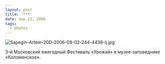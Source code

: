 ```yaml
---
layout: post
title: '***'
date: Sep 22, 2006
tags:
  - photos
---
```


![Sapegin-Artem-20D-2006-09-02-244-4438-lj.jpg](upload://Sapegin-Artem-20D-2006-09-02-244-4438-lj.jpg)

3-й Московский ежегодный Фестиваль «Урожай» в музее-заповеднике «Коломенское».

